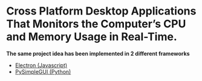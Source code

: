 # Cross Platform Desktop Applications That Monitors the Computer’s CPU and Memory Usage in Real-Time. 
**The same project idea has been implemented in 2 different frameworks**
- [Electron (Javascript)](https://github.com/csr000/resource-monitor/tree/main/javascript) 
- [PySimpleGUI (Python)](https://github.com/csr000/resource-monitor/tree/main/python)
